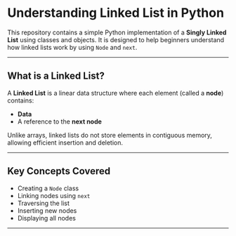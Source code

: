 
# Understanding Linked List in Python

This repository contains a simple Python implementation of a **Singly Linked List** using classes and objects. It is designed to help beginners understand how linked lists work by using `Node` and `next`.

---

## What is a Linked List?

A **Linked List** is a linear data structure where each element (called a **node**) contains:
- **Data**
- A reference to the **next node**

Unlike arrays, linked lists do not store elements in contiguous memory, allowing efficient insertion and deletion.

---

## Key Concepts Covered

- Creating a `Node` class
- Linking nodes using `next`
- Traversing the list
- Inserting new nodes
- Displaying all nodes

---

